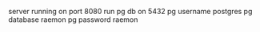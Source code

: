 server running on port 8080
run pg db on 5432
pg username postgres
pg database raemon
pg password raemon
